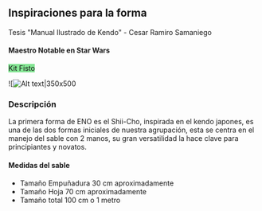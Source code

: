 ## Inspiraciones para la forma
Tesis "Manual Ilustrado de Kendo" - Cesar Ramiro Samaniego

#### Maestro Notable en Star Wars

<span style="background:rgba(0, 235, 0, 0.2)"><span style="background:rgba(3, 135, 102, 0.2)"><span style="background:rgba(0, 235, 0, 0.2)">Kit Fisto</span></span></span>

![![Alt text|350x500](kit-fisto.png)

### Descripción
La primera forma de ENO es el Shii-Cho, inspirada en el kendo japones, es una de las dos formas iniciales de nuestra agrupación, esta se centra en el manejo del sable con 2 manos, su gran versatilidad la hace clave para principiantes y novatos.

#### Medidas del sable

- Tamaño Empuñadura 30 cm aproximadamente
- Tamaño Hoja 70 cm aproximadamente
- Tamaño total 100 cm o 1 metro